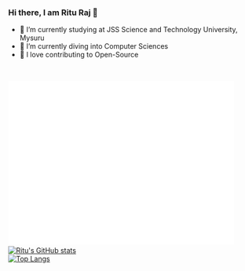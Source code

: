 ### Hi there, I am Ritu Raj 👋



- 🔭 I’m currently studying at JSS Science and Technology University, Mysuru 
- 🌱 I’m currently diving into Computer Sciences
- 👯 I love contributing to Open-Source
<br/>

![waving fox](https://github.com/rituraj735/rituraj735/blob/main/assets/giphy.gif)<br/>
[![Ritu's GitHub stats](https://github-readme-stats.vercel.app/api?username=rituraj735&count_private=true&theme=gradient&show_icons=true)](https://github.com/rituraj735/github-readme-stats)</br>
[![Top Langs](https://github-readme-stats.vercel.app/api/top-langs/?username=rituraj735)](https://github.com/rituraj735/github-readme-stats)

